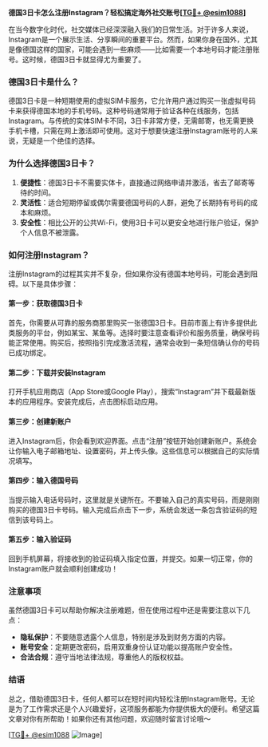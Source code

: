 **德国3日卡怎么注册Instagram？轻松搞定海外社交账号[[TG💪+ @esim1088](https://t.me/s/esim1088)]**

在当今数字化时代，社交媒体已经深深融入我们的日常生活。对于许多人来说，Instagram是一个展示生活、分享瞬间的重要平台。然而，如果你身在国外，尤其是像德国这样的国家，可能会遇到一些麻烦——比如需要一个本地号码才能注册账号。这时候，德国3日卡就显得尤为重要了。

### 德国3日卡是什么？

德国3日卡是一种短期使用的虚拟SIM卡服务，它允许用户通过购买一张虚拟号码卡来获得德国本地的手机号码。这种号码通常用于验证各种在线服务，包括Instagram。与传统的实体SIM卡不同，3日卡非常方便，无需邮寄，也无需更换手机卡槽，只需在网上激活即可使用。这对于想要快速注册Instagram账号的人来说，无疑是一个绝佳的选择。

### 为什么选择德国3日卡？

1. **便捷性**：德国3日卡不需要实体卡，直接通过网络申请并激活，省去了邮寄等待的时间。
2. **灵活性**：适合短期停留或偶尔需要德国号码的人群，避免了长期持有号码的成本和麻烦。
3. **安全性**：相比公开的公共Wi-Fi，使用3日卡可以更安全地进行账户验证，保护个人信息不被泄露。

### 如何注册Instagram？

注册Instagram的过程其实并不复杂，但如果你没有德国本地号码，可能会遇到阻碍。以下是具体步骤：

#### 第一步：获取德国3日卡

首先，你需要从可靠的服务商那里购买一张德国3日卡。目前市面上有许多提供此类服务的平台，例如某宝、某鱼等。选择时要注意查看评价和服务质量，确保号码能正常使用。购买后，按照指引完成激活流程，通常会收到一条短信确认你的号码已成功绑定。

#### 第二步：下载并安装Instagram

打开手机应用商店（App Store或Google Play），搜索“Instagram”并下载最新版本的应用程序。安装完成后，点击图标启动应用。

#### 第三步：创建新账户

进入Instagram后，你会看到欢迎界面。点击“注册”按钮开始创建新账户。系统会让你输入电子邮箱地址、设置密码，并上传头像。这些信息可以根据自己的实际情况填写。

#### 第四步：输入德国号码

当提示输入电话号码时，这里就是关键所在。不要输入自己的真实号码，而是刚刚购买的德国3日卡号码。输入完成后点击下一步，系统会发送一条包含验证码的短信到该号码上。

#### 第五步：输入验证码

回到手机屏幕，将接收到的验证码填入指定位置，并提交。如果一切正常，你的Instagram账户就会顺利创建成功！

### 注意事项

虽然德国3日卡可以帮助你解决注册难题，但在使用过程中还是需要注意以下几点：

- **隐私保护**：不要随意透露个人信息，特别是涉及到财务方面的内容。
- **账号安全**：定期更改密码，启用双重身份认证功能以提高账户安全性。
- **合法合规**：遵守当地法律法规，尊重他人的版权权益。

### 结语

总之，借助德国3日卡，任何人都可以在短时间内轻松注册Instagram账号。无论是为了工作需求还是个人兴趣爱好，这项服务都能为你提供极大的便利。希望这篇文章对你有所帮助！如果你还有其他问题，欢迎随时留言讨论哦～ 

[[TG💪+ @esim1088](https://t.me/s/esim1088) ![Image](https://i.postimg.cc/4NQfJmqS/Snipaste-2025-05-13-00-14-12.png)]